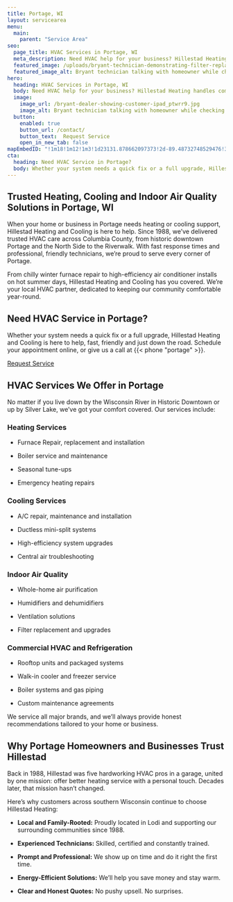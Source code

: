 ```yaml
---
title: Portage, WI
layout: servicearea
menu:
  main:
    parent: "Service Area"
seo:
  page_title: HVAC Services in Portage, WI
  meta_description: Need HVAC help for your business? Hillestad Heating handles commercial heating, cooling, refrigeration and more. Trusted in Wisconsin since 1988.
  featured_image: /uploads/bryant-technician-demonstrating-filter-replacement-1000.jpg
  featured_image_alt: Bryant technician talking with homeowner while checking air filter and furnace
hero: 
  heading: HVAC Services in Portage, WI
  body: Need HVAC help for your business? Hillestad Heating handles commercial heating, cooling, refrigeration and more. Trusted in Wisconsin since 1988.
  image: 
    image_url: /bryant-dealer-showing-customer-ipad_ptwrr9.jpg
    image_alt: Bryant technician talking with homeowner while checking air filter and furnace
  button:
    enabled: true
    button_url: /contact/ 
    button_text:  Request Service
    open_in_new_tab: false
mapEmbedID: "!1m18!1m12!1m3!1d23131.878662097373!2d-89.48732748529476!3d43.554779600828226!2m3!1f0!2f0!3f0!3m2!1i1024!2i768!4f13.1!3m3!1m2!1s0x88072142e278caa7%3A0xe87ae504fd6cf193!2sPortage%2C%20WI%2053901!5e0!3m2!1sen!2sus!4v1745200723622!5m2!1sen!2sus"
cta:
  heading: Need HVAC Service in Portage?
  body: Whether your system needs a quick fix or a full upgrade, Hillestad Heating and Cooling is here to help, fast, friendly and just down the road. Schedule your appointment online, or give us a call at {{< phone "portage" >}}.
---
```


## Trusted Heating, Cooling and Indoor Air Quality Solutions in Portage, WI

When your home or business in Portage needs heating or cooling support, Hillestad Heating and Cooling is here to help. Since 1988, we’ve delivered trusted HVAC care across Columbia County, from historic downtown Portage and the North Side to the Riverwalk. With fast response times and professional, friendly technicians, we’re proud to serve every corner of Portage.

From chilly winter furnace repair to high-efficiency air conditioner installs on hot summer days, Hillestad Heating and Cooling has you covered. We’re your local HVAC partner, dedicated to keeping our community comfortable year-round.

<div class="breakout bg-black flow">
  <h2 class="no-margin">Need HVAC Service in Portage?</h2>
  <p class= "site-cta__middle">Whether your system needs a quick fix or a full upgrade, Hillestad Heating and Cooling is here to help, fast, friendly and just down the road. Schedule your appointment online, or give us a call at {{< phone "portage" >}}.</p>
  <a class="btn btn--primary" href="/contact/">Request Service</a>
</div>

## HVAC Services We Offer in Portage

No matter if you live down by the Wisconsin River in Historic Downtown or up by Silver Lake, we’ve got your comfort covered. Our services include:

### Heating Services

* Furnace Repair, replacement and installation

* Boiler service and maintenance

* Seasonal tune-ups

* Emergency heating repairs

### Cooling Services

* A/C repair, maintenance and installation 

* Ductless mini-split systems 

* High-efficiency system upgrades

* Central air troubleshooting 

### Indoor Air Quality

* Whole-home air purification

* Humidifiers and dehumidifiers

* Ventilation solutions

* Filter replacement and upgrades

### Commercial HVAC and Refrigeration

* Rooftop units and packaged systems

* Walk-in cooler and freezer service

* Boiler systems and gas piping

* Custom maintenance agreements

We service all major brands, and we’ll always provide honest recommendations tailored to your home or business.

## Why Portage Homeowners and Businesses Trust Hillestad

Back in 1988, Hillestad was five hardworking HVAC pros in a garage, united by one mission: offer better heating service with a personal touch. Decades later, that mission hasn’t changed.

Here’s why customers across southern Wisconsin continue to choose Hillestad Heating:

* **Local and Family-Rooted:** Proudly located in Lodi and supporting our
surrounding communities since 1988.

* **Experienced Technicians:** Skilled, certified and constantly trained.

* **Prompt and Professional:** We show up on time and do it right the first time.

* **Energy-Efficient Solutions:** We’ll help you save money and stay warm.

* **Clear and Honest Quotes:** No pushy upsell. No surprises.